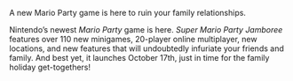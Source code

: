 A new Mario Party game is here to ruin your family relationships.

Nintendo’s newest *Mario Party* game is here. *Super Mario Party Jamboree* features over 110 new minigames, 20-player online multiplayer, new locations, and new features that will undoubtedly infuriate your friends and family. And best yet, it launches October 17th, just in time for the family holiday get-togethers!
